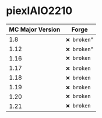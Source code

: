 # piexlAIO2210
| MC Major Version | Forge       |
|------------------|-------------|
| 1.8              | `❌ broken`^ |
| 1.12             | `❌ broken`^️ |
| 1.16             | `❌ broken`  |
| 1.17             | `❌ broken`️  |
| 1.18             | `❌ broken`️  |
| 1.19             | `❌ broken`️  |
| 1.20             | `❌ broken`  |
| 1.21             | `❌ broken`  | 
